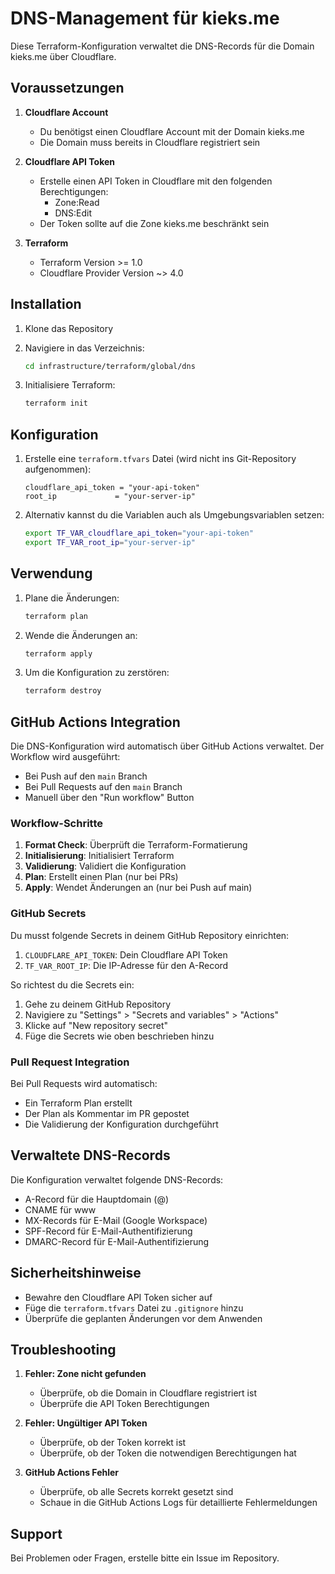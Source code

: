 # DNS-Management für kieks.me

Diese Terraform-Konfiguration verwaltet die DNS-Records für die Domain kieks.me über Cloudflare.

## Voraussetzungen

1. **Cloudflare Account**

   - Du benötigst einen Cloudflare Account mit der Domain kieks.me
   - Die Domain muss bereits in Cloudflare registriert sein

2. **Cloudflare API Token**

   - Erstelle einen API Token in Cloudflare mit den folgenden Berechtigungen:
     - Zone:Read
     - DNS:Edit
   - Der Token sollte auf die Zone kieks.me beschränkt sein

3. **Terraform**
   - Terraform Version >= 1.0
   - Cloudflare Provider Version ~> 4.0

## Installation

1. Klone das Repository
2. Navigiere in das Verzeichnis:

   ```bash
   cd infrastructure/terraform/global/dns
   ```

3. Initialisiere Terraform:
   ```bash
   terraform init
   ```

## Konfiguration

1. Erstelle eine `terraform.tfvars` Datei (wird nicht ins Git-Repository aufgenommen):

   ```hcl
   cloudflare_api_token = "your-api-token"
   root_ip             = "your-server-ip"
   ```

2. Alternativ kannst du die Variablen auch als Umgebungsvariablen setzen:
   ```bash
   export TF_VAR_cloudflare_api_token="your-api-token"
   export TF_VAR_root_ip="your-server-ip"
   ```

## Verwendung

1. Plane die Änderungen:

   ```bash
   terraform plan
   ```

2. Wende die Änderungen an:

   ```bash
   terraform apply
   ```

3. Um die Konfiguration zu zerstören:
   ```bash
   terraform destroy
   ```

## GitHub Actions Integration

Die DNS-Konfiguration wird automatisch über GitHub Actions verwaltet. Der Workflow wird ausgeführt:

- Bei Push auf den `main` Branch
- Bei Pull Requests auf den `main` Branch
- Manuell über den "Run workflow" Button

### Workflow-Schritte

1. **Format Check**: Überprüft die Terraform-Formatierung
2. **Initialisierung**: Initialisiert Terraform
3. **Validierung**: Validiert die Konfiguration
4. **Plan**: Erstellt einen Plan (nur bei PRs)
5. **Apply**: Wendet Änderungen an (nur bei Push auf main)

### GitHub Secrets

Du musst folgende Secrets in deinem GitHub Repository einrichten:

1. `CLOUDFLARE_API_TOKEN`: Dein Cloudflare API Token
2. `TF_VAR_ROOT_IP`: Die IP-Adresse für den A-Record

So richtest du die Secrets ein:

1. Gehe zu deinem GitHub Repository
2. Navigiere zu "Settings" > "Secrets and variables" > "Actions"
3. Klicke auf "New repository secret"
4. Füge die Secrets wie oben beschrieben hinzu

### Pull Request Integration

Bei Pull Requests wird automatisch:

- Ein Terraform Plan erstellt
- Der Plan als Kommentar im PR gepostet
- Die Validierung der Konfiguration durchgeführt

## Verwaltete DNS-Records

Die Konfiguration verwaltet folgende DNS-Records:

- A-Record für die Hauptdomain (@)
- CNAME für www
- MX-Records für E-Mail (Google Workspace)
- SPF-Record für E-Mail-Authentifizierung
- DMARC-Record für E-Mail-Authentifizierung

## Sicherheitshinweise

- Bewahre den Cloudflare API Token sicher auf
- Füge die `terraform.tfvars` Datei zu `.gitignore` hinzu
- Überprüfe die geplanten Änderungen vor dem Anwenden

## Troubleshooting

1. **Fehler: Zone nicht gefunden**

   - Überprüfe, ob die Domain in Cloudflare registriert ist
   - Überprüfe die API Token Berechtigungen

2. **Fehler: Ungültiger API Token**

   - Überprüfe, ob der Token korrekt ist
   - Überprüfe, ob der Token die notwendigen Berechtigungen hat

3. **GitHub Actions Fehler**
   - Überprüfe, ob alle Secrets korrekt gesetzt sind
   - Schaue in die GitHub Actions Logs für detaillierte Fehlermeldungen

## Support

Bei Problemen oder Fragen, erstelle bitte ein Issue im Repository.
